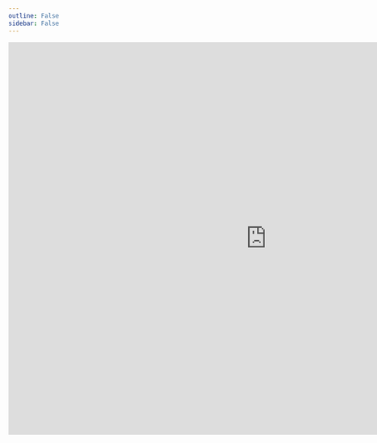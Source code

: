 ```yaml
---
outline: False
sidebar: False
---
```


<iframe
	src="https://giseldo-chatstudyplanning.hf.space"
	frameborder="0"
	width="1024"
	height="780"
></iframe>


